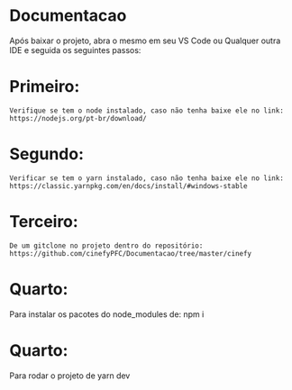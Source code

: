 # Documentacao
Após baixar o projeto, abra o mesmo em seu VS Code ou Qualquer outra IDE e seguida os seguintes passos:

# Primeiro: 
    Verifique se tem o node instalado, caso não tenha baixe ele no link: https://nodejs.org/pt-br/download/

# Segundo:
    Verificar se tem o yarn instalado, caso não tenha baixe ele no link: https://classic.yarnpkg.com/en/docs/install/#windows-stable

# Terceiro: 
    De um gitclone no projeto dentro do repositório: https://github.com/cinefyPFC/Documentacao/tree/master/cinefy

# Quarto:
Para instalar os pacotes do node_modules de: npm i

# Quarto:
Para rodar o projeto de yarn dev